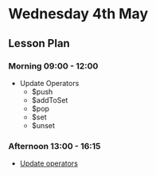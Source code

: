 # Wednesday 4th May

## Lesson Plan

### Morning 09:00 - 12:00

+ Update Operators
  + $push
  + $addToSet
  + $pop
  + $set
  + $unset

### Afternoon 13:00 - 16:15

+ [Update operators](https://github.com/GillesDCI/update-operators-assignment)
